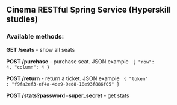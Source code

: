 <h2>Cinema RESTful Spring Service (Hyperskill studies)</h2>

<h3>Available methods:</h3>

<b>GET /seats</b> - show all seats

<b>POST /purchase</b> - purchase seat. JSON example <code> { "row": 4, "column": 4 } </code>

<b>POST /return</b> - return a ticket. JSON example <code> { "token" : "f9fa2ef3-ef4a-4de9-9ed8-18e93f886f05" } </code>

<b>POST /stats?password=super_secret</b> - get stats



